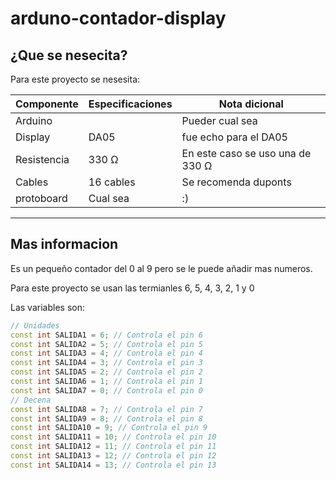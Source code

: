 # arduno-contador-display

## ¿Que se nesecita?

Para este proyecto se nesesita:

| Componente  | Especificaciones | Nota dicional                    |
| ----------- | ---------------- | -------------------------------- |
| Arduino     |                  | Pueder cual sea                  |
| Display     | DA05             | fue echo para el DA05            |
| Resistencia | 330 Ω            | En este caso se uso una de 330 Ω |
| Cables      | 16 cables        | Se recomenda duponts             |
| protoboard  | Cual sea         | :)                               |

---

## Mas informacion

Es un pequeño contador del 0 al 9 pero se le puede añadir mas numeros.

Para este proyecto se usan las termianles 6, 5, 4, 3, 2, 1 y 0

Las variables son:

``` cpp
// Unidades
const int SALIDA1 = 6; // Controla el pin 6
const int SALIDA2 = 5; // Controla el pin 5
const int SALIDA3 = 4; // Controla el pin 4
const int SALIDA4 = 3; // Controla el pin 3
const int SALIDA5 = 2; // Controla el pin 2
const int SALIDA6 = 1; // Controla el pin 1
const int SALIDA7 = 0; // Controla el pin 0
// Decena
const int SALIDA8 = 7; // Controla el pin 7
const int SALIDA9 = 8; // Controla el pin 8
const int SALIDA10 = 9; // Controla el pin 9
const int SALIDA11 = 10; // Controla el pin 10
const int SALIDA12 = 11; // Controla el pin 11
const int SALIDA13 = 12; // Controla el pin 12
const int SALIDA14 = 13; // Controla el pin 13
```
